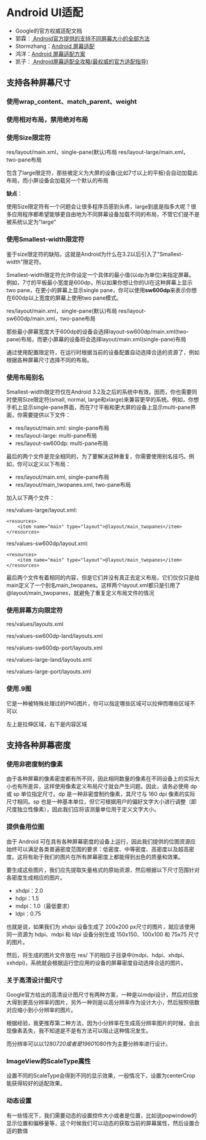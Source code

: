 Android UI适配
===

*   Google的官方权威适配文档
*   郭霖：[ Android官方提供的支持不同屏幕大小的全部方法](https://link.jianshu.com/?t=http://blog.csdn.net/guolin_blog/article/details/8830286)
*   Stormzhang：[Android 屏幕适配](https://link.jianshu.com/?t=http://stormzhang.com/android/2014/05/16/android-screen-adaptation/)
*   鸿洋：[Android 屏幕适配方案](https://link.jianshu.com/?t=http://blog.csdn.net/lmj623565791/article/details/45460089)
*   凯子：[ Android屏幕适配全攻略(最权威的官方适配指导)](https://link.jianshu.com/?t=http://blog.csdn.net/zhaokaiqiang1992/article/details/45419023)

## 支持各种屏幕尺寸

### 使用wrap_content、match_parent、weight

### 使用相对布局，禁用绝对布局

### 使用Size限定符

res/layout/main.xml，single-pane(默认)布局
res/layout-large/main.xml，two-pane布局

包含了large限定符，那些被定义为大屏的设备(比如7寸以上的平板)会自动加载此布局，而小屏设备会加载另一个默认的布局

**缺点**：

使用Size限定符有一个问题会让很多程序员感到头疼，large到底是指多大呢？很多应用程序都希望能够更自由地为不同屏幕设备加载不同的布局，不管它们是不是被系统认定为"large"

### 使用Smallest-width限定符

鉴于size限定符的缺陷，这就是Android为什么在3.2以后引入了"Smallest-width"限定符。

Smallest-width限定符允许你设定一个具体的最小值(以dp为单位)来指定屏幕。例如，7寸的平板最小宽度是600dp，所以如果你想让你的UI在这种屏幕上显示two pane，在更小的屏幕上显示single pane，你可以使用**sw600dp**来表示你想在600dp以上宽度的屏幕上使用two pane模式。

res/layout/main.xml，single-pane(默认)布局
res/layout-sw600dp/main.xml，two-pane布局

那些最小屏幕宽度大于600dp的设备会选择layout-sw600dp/main.xml(two-pane)布局，而更小屏幕的设备将会选择layout/main.xml(single-pane)布局

通过使用配置限定符，在运行时根据当前的设备配置自动选择合适的资源了，例如根据各种屏幕尺寸选择不同的布局。

### 使用布局别名

Smallest-width限定符仅在Android 3.2及之后的系统中有效。因而，你也需要同时使用Size限定符(small, normal, large和xlarge)来兼容更早的系统。例如，你想手机上显示single-pane界面，而在7寸平板和更大屏的设备上显示multi-pane界面，你需要提供以下文件：

*   res/layout/main.xml: single-pane布局
*   res/layout-large: multi-pane布局
*   res/layout-sw600dp: multi-pane布局

最后的两个文件是完全相同的，为了要解决这种重复，你需要使用别名技巧。例如，你可以定义以下布局：

*   res/layout/main.xml, single-pane布局
*   res/layout/main_twopanes.xml, two-pane布局

加入以下两个文件：

res/values-large/layout.xml:
```
<resources>
    <item name="main" type="layout">@layout/main_twopanes</item>
</resources>
```
res/values-sw600dp/layout.xml:
```
<resources>
    <item name="main" type="layout">@layout/main_twopanes</item>
</resources>
```
最后两个文件有着相同的内容，但是它们并没有真正去定义布局，它们仅仅只是给main定义了一个别名main_twopanes。这样两个layout.xml都只是引用了@layout/main_twopanes，就避免了重复定义布局文件的情况

### 使用屏幕方向限定符

res/values/layouts.xml

res/values-sw600dp-land/layouts.xml

res/values-sw600dp-port/layouts.xml

res/values-large-land/layouts.xml

res/values-large-port/layouts.xml

### 使用.9图

它是一种被特殊处理过的PNG图片，你可以指定哪些区域可以拉伸而哪些区域不可以

左上是拉伸区域，右下是内容区域

## 支持各种屏幕密度

### 使用非密度制约像素

由于各种屏幕的像素密度都有所不同，因此相同数量的像素在不同设备上的实际大小也有所差异，这样使用像素定义布局尺寸就会产生问题。因此，请务必使用 dp 或 sp 单位指定尺寸。dp 是一种非密度制约像素，其尺寸与 160 dpi 像素的实际尺寸相同。sp 也是一种基本单位，但它可根据用户的偏好文字大小进行调整（即尺度独立性像素），因此我们应将该测量单位用于定义文字大小。

### 提供备用位图

由于 Android 可在具有各种屏幕密度的设备上运行，因此我们提供的位图资源应始终可以满足各类普遍密度范围的要求：低密度、中等密度、高密度以及超高密度。这将有助于我们的图片在所有屏幕密度上都能得到出色的质量和效果。

要生成这些图片，我们应先提取矢量格式的原始资源，然后根据以下尺寸范围针对各密度生成相应的图片。

*   xhdpi：2.0
*   hdpi：1.5
*   mdpi：1.0（最低要求）
*   ldpi：0.75

也就是说，如果我们为 xhdpi 设备生成了 200x200 px尺寸的图片，就应该使用同一资源为 hdpi、mdpi 和 ldpi 设备分别生成 150x150、100x100 和 75x75 尺寸的图片。

然后，将生成的图片文件放在 res/ 下的相应子目录中(mdpi、hdpi、xhdpi、xxhdpi)，系统就会根据运行您应用的设备的屏幕密度自动选择合适的图片。

### 关于高清设计图尺寸

Google官方给出的高清设计图尺寸有两种方案，一种是以mdpi设计，然后对应放大得到更高分辨率的图片，另外一种则是以高分辨率作为设计大小，然后按照倍数对应缩小到小分辨率的图片。

根据经验，我更推荐第二种方法，因为小分辨率在生成高分辨率图片的时候，会出现像素丢失，我不知道是不是有方法可以阻止这种情况发生。

而分辨率可以以1280*720或者是1960*1080作为主要分辨率进行设计。

### ImageView的ScaleType属性

设置不同的ScaleType会得到不同的显示效果，一般情况下，设置为centerCrop能获得较好的适配效果。

### 动态设置

有一些情况下，我们需要动态的设置控件大小或者是位置，比如说popwindow的显示位置和偏移量等，这个时候我们可以动态的获取当前的屏幕属性，然后设置合适的数值

